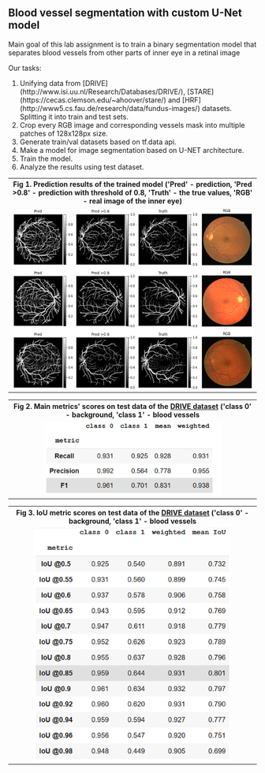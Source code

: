 <h2> Blood vessel segmentation with custom U-Net model</h2>

<p>Main goal of this lab assignment is to train a binary segmentation model that separates blood
 vessels from other parts of inner eye in a retinal image</p>

<p>Our tasks:</p>
<ol>
<li>Unifying data from [DRIVE](http://www.isi.uu.nl/Research/Databases/DRIVE/), [STARE](https://cecas.clemson.edu/~ahoover/stare/) and [HRF](http://www5.cs.fau.de/research/data/fundus-images/) datasets. Splitting it into train and test sets.</li>
<li>Crop every RGB image and corresponding vessels mask into multiple patches of 128x128px size.</li>
<li>Generate train/val datasets based on tf.data api.</li>
<li>Make a model for image segmentation based on U-NET architecture.</li>
<li>Train the model.</li>
<li>Analyze the results using test dataset.</li>
</ol>

<table>
  <tr>
        <th width="800px" style="text-align:center">Fig 1. Prediction results of the trained model 
		('Pred' - prediction, 'Pred >0.8' - prediction with threshold of 0.8,
		'Truth' - the true values, 'RGB' - real image of the inner eye)</th>
  </tr>
  <tr>
    <td align="center">
        <img src="Prediction_examples.PNG" width="600px"/>
    </td>
  </tr>
</table>

<table>
  <tr>
        <th width="800px" style="text-align:center">Fig 2. Main metrics' scores on 
		test data of the <a href="http://www.isi.uu.nl/Research/Databases/DRIVE/">DRIVE dataset</a> 
		('class 0' - background, 'class 1' - blood vessels</th>
  </tr>
  <tr>
    <td align="center">
        <img src="Metrics_1.PNG" width="360px"/>
    </td>
  </tr>
</table>

<table>
  <tr>
        <th width="800px" style="text-align:center">Fig 3. IoU metric scores on 
		test data of the <a href="http://www.isi.uu.nl/Research/Databases/DRIVE/">DRIVE dataset</a>
		('class 0' - background, 'class 1' - blood vessels</th>
  </tr>
  <tr>
    <td align="center">
        <img src="Metrics_2.PNG" width="400px"/>
    </td>
  </tr>
</table>

